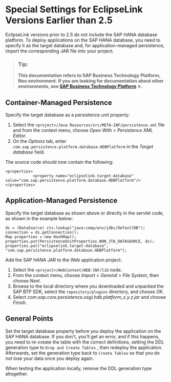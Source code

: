 <!-- loiof90799fe7ef04753bb6442c8e2fa26d8 -->

# Special Settings for EclipseLink Versions Earlier than 2.5

EclipseLink versions prior to 2.5 do not include the SAP HANA database platform. To deploy applications on the SAP HANA database, you need to specify it as the target database and, for application-managed persistence, import the corresponding JAR file into your project.

> ### Tip:  
> **This documentation refers to SAP Business Technology Platform, Neo environment. If you are looking for documentation about other environments, see [SAP Business Technology Platform](https://help.sap.com/viewer/65de2977205c403bbc107264b8eccf4b/Cloud/en-US/6a2c1ab5a31b4ed9a2ce17a5329e1dd8.html "SAP Business Technology Platform (SAP BTP) is an integrated offering comprised of four technology portfolios: database and data management, application development and integration, analytics, and intelligent technologies. The platform offers users the ability to turn data into business value, compose end-to-end business processes, and build and extend SAP applications quickly.") :arrow_upper_right:.**



## Container-Managed Persistence

Specify the target database as a persistence unit property:

1.  Select the `<project>/Java Resources/src/META-INF/persistence.xml` file and from the context menu, choose *Open With* \> *Persistence XML Editor*.
2.  On the *Options* tab, enter `com.sap.persistence.platform.database.HDBPlatform` in the *Target database* field.

The source code should now contain the following:

```
<properties>
            <property name="eclipselink.target-database" value="com.sap.persistence.platform.database.HDBPlatform"/>
</properties>
```



## Application-Managed Persistence

Specify the target database as shown above or directly in the servlet code, as shown in the example below:

```
ds = (DataSource) ctx.lookup("java:comp/env/jdbc/DefaultDB");
connection = ds.getConnection();
Map properties = new HashMap();
properties.put(PersistenceUnitProperties.NON_JTA_DATASOURCE, ds);
properties.put("eclipselink.target-database", "com.sap.persistence.platform.database.HDBPlatform");
```

Add the SAP HANA JAR to the Web application project:

1.  Select the `<project>/WebContent/WEB-INF/lib` node.
2.  From the context menu, choose *Import* \> *General* \> *File System*, then choose *Next*.
3.  Browse to the local directory where you downloaded and unpacked the SAP BTP SDK, select the `repository/plugins` directory, and choose *OK*.
4.  Select *com.sap.core.persistence.osgi.hdb.platform\_x.y.z.jar* and choose *Finish*.



## General Points

Set the target database property before you deploy the application on the SAP HANA database. If you don't, you'll get an error, and if this happens, you need to re-create the table with the correct definitions, setting the DDL generation type to `Drop and Create Tables` , then redeploy the application. Afterwards, set the generation type back to `Create Tables` so that you do not lose your data once you deploy again.

When testing the application locally, remove the DDL generation type altogether.

